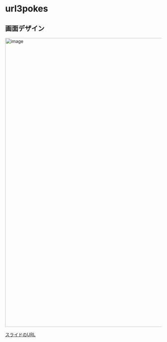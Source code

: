# url3pokes
## 画面デザイン
<img width="926" alt="image" src="https://user-images.githubusercontent.com/91725015/216881943-2702e245-4ec2-4ac6-8376-7f073d2cd487.png">

[スライドのURL](https://www.canva.com/design/DAFZUJyb6n0/q5SyU8PM19_bib12MpjRIA/edit#)
